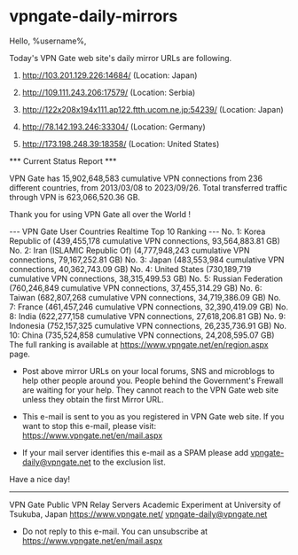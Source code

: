 # vpngate-daily-mirrors

Hello, %username%,

Today's VPN Gate web site's daily mirror URLs are following.

1. http://103.201.129.226:14684/
   (Location: Japan)

2. http://109.111.243.206:17579/
   (Location: Serbia)

3. http://122x208x194x111.ap122.ftth.ucom.ne.jp:54239/
   (Location: Japan)

4. http://78.142.193.246:33304/
   (Location: Germany)

5. http://173.198.248.39:18358/
   (Location: United States)


*** Current Status Report ***

VPN Gate has 15,902,648,583 cumulative VPN connections from 236 different countries, from 2013/03/08 to 2023/09/26.
Total transferred traffic through VPN is 623,066,520.36 GB.

Thank you for using VPN Gate all over the World !


--- VPN Gate User Countries Realtime Top 10 Ranking ---
No. 1: Korea Republic of (439,455,178 cumulative VPN connections, 93,564,883.81 GB)
No. 2: Iran (ISLAMIC Republic Of) (4,777,948,243 cumulative VPN connections, 79,167,252.81 GB)
No. 3: Japan (483,553,984 cumulative VPN connections, 40,362,743.09 GB)
No. 4: United States (730,189,719 cumulative VPN connections, 38,315,499.53 GB)
No. 5: Russian Federation (760,246,849 cumulative VPN connections, 37,455,314.29 GB)
No. 6: Taiwan (682,807,268 cumulative VPN connections, 34,719,386.09 GB)
No. 7: France (461,457,246 cumulative VPN connections, 32,390,419.09 GB)
No. 8: India (622,277,158 cumulative VPN connections, 27,618,206.81 GB)
No. 9: Indonesia (752,157,325 cumulative VPN connections, 26,235,736.91 GB)
No. 10: China (735,524,858 cumulative VPN connections, 24,208,595.07 GB)
The full ranking is available at https://www.vpngate.net/en/region.aspx page.


* Post above mirror URLs on your local forums, SNS and microblogs
  to help other people around you.
  People behind the Government's Frewall are waiting for your help.
  They cannot reach to the VPN Gate web site
  unless they obtain the first Mirror URL.

* This e-mail is sent to you as you registered in VPN Gate web site.
  If you want to stop this e-mail, please visit:
  https://www.vpngate.net/en/mail.aspx

* If your mail server identifies this e-mail as a SPAM
  please add vpngate-daily@vpngate.net to the exclusion list.

Have a nice day!

------------------------------------------------------
VPN Gate Public VPN Relay Servers
Academic Experiment at University of Tsukuba, Japan
https://www.vpngate.net/
vpngate-daily@vpngate.net
* Do not reply to this e-mail.
  You can unsubscribe at https://www.vpngate.net/en/mail.aspx


